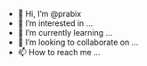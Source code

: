 - 👋 Hi, I’m @prabix
- 👀 I’m interested in ...
- 🌱 I’m currently learning ...
- 💞️ I’m looking to collaborate on ...
- 📫 How to reach me ...

<!---
prabix/prabix is a ✨ special ✨ repository because its `README.md` (this file) appears on your GitHub profile.
You can click the Preview link to take a look at your changes.
--->
